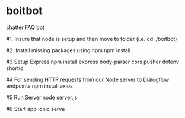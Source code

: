 # boitbot
chatter FAQ bot

#1. Insure that node is setup and then move to folder (i.e. cd ./boitbot)

#2. Install missing packages using npm
npm install

#3 Setup Express
npm install express body-parser cors pusher dotenv shortid

#4 For sending HTTP requests from our Node server to Dialogflow endpoints
npm install axios

#5 Run Server
node server.js

#6 Start app
ionic serve
